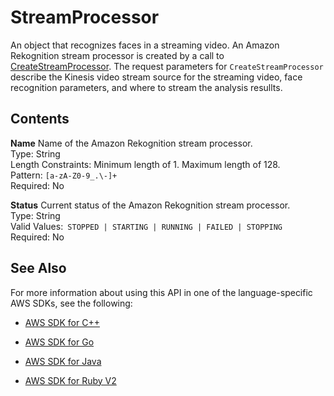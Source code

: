 # StreamProcessor<a name="API_StreamProcessor"></a>

An object that recognizes faces in a streaming video\. An Amazon Rekognition stream processor is created by a call to [CreateStreamProcessor](API_CreateStreamProcessor.md)\. The request parameters for `CreateStreamProcessor` describe the Kinesis video stream source for the streaming video, face recognition parameters, and where to stream the analysis resullts\. 

## Contents<a name="API_StreamProcessor_Contents"></a>

 **Name**   <a name="rekognition-Type-StreamProcessor-Name"></a>
Name of the Amazon Rekognition stream processor\.   
Type: String  
Length Constraints: Minimum length of 1\. Maximum length of 128\.  
Pattern: `[a-zA-Z0-9_.\-]+`   
Required: No

 **Status**   <a name="rekognition-Type-StreamProcessor-Status"></a>
Current status of the Amazon Rekognition stream processor\.  
Type: String  
Valid Values:` STOPPED | STARTING | RUNNING | FAILED | STOPPING`   
Required: No

## See Also<a name="API_StreamProcessor_SeeAlso"></a>

For more information about using this API in one of the language\-specific AWS SDKs, see the following:

+  [AWS SDK for C\+\+](http://docs.aws.amazon.com/goto/SdkForCpp/rekognition-2016-06-27/StreamProcessor) 

+  [AWS SDK for Go](http://docs.aws.amazon.com/goto/SdkForGoV1/rekognition-2016-06-27/StreamProcessor) 

+  [AWS SDK for Java](http://docs.aws.amazon.com/goto/SdkForJava/rekognition-2016-06-27/StreamProcessor) 

+  [AWS SDK for Ruby V2](http://docs.aws.amazon.com/goto/SdkForRubyV2/rekognition-2016-06-27/StreamProcessor) 